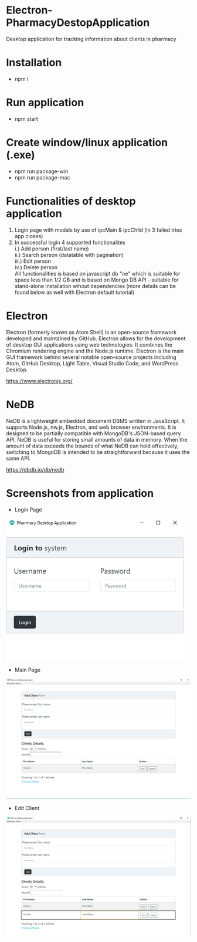 # Electron-PharmacyDestopApplication
Desktop application for tracking information about clients in pharmacy

# Installation
- npm i

# Run application
- npm start

# Create window/linux application (.exe)
- npm run package-win
- npm run package-mac

# Functionalities of desktop application
1. Login page with modals by use of ipcMain & ipcChild (in 3 failed tries app closes)  
2. In successful login 4 supported functionalites  
    i.)   Add person (first/last name)  
    ii.)  Search person (datatable with pagination)  
    iii.) Edit person  
    iv.)  Delete person  
All functionalities is based on javascript db "ne" which is suitable for space less than 1/2 GB and is based on Mongo DB API - suitable for stand-alone installation wihout dependencies (more details can be found below as well with Electron default tutorial)


# Electron
Electron (formerly known as Atom Shell) is an open-source framework developed and maintained by GitHub. Electron allows for the development of desktop GUI applications using web technologies: It combines the Chromium rendering engine and the Node.js runtime. Electron is the main GUI framework behind several notable open-source projects including Atom, GitHub Desktop, Light Table, Visual Studio Code, and WordPress Desktop.

https://www.electronjs.org/

# NeDB 
NeDB is a lightweight embedded document DBMS written in JavaScript. It supports Node.js, nw.js, Electron, and web browser environments. It is designed to be partially compatible with MongoDB's JSON-based query API. NeDB is useful for storing small amounts of data in memory. When the amount of data exceeds the bounds of what NeDB can hold effectively, switching to MongoDB is intended to be straightforward because it uses the same API.

https://dbdb.io/db/nedb

# Screenshots from application

- Login Page

![Login Page](https://github.com/gmavridakis/Electron-PharmacyDestopApplication/blob/master/assets/icons/login.png)


- Main Page

![Main Page](https://github.com/gmavridakis/Electron-PharmacyDestopApplication/blob/master/assets/icons/homepage.png)


- Edit Client

![Edit Client](https://github.com/gmavridakis/Electron-PharmacyDestopApplication/blob/master/assets/icons/editclient.png)
